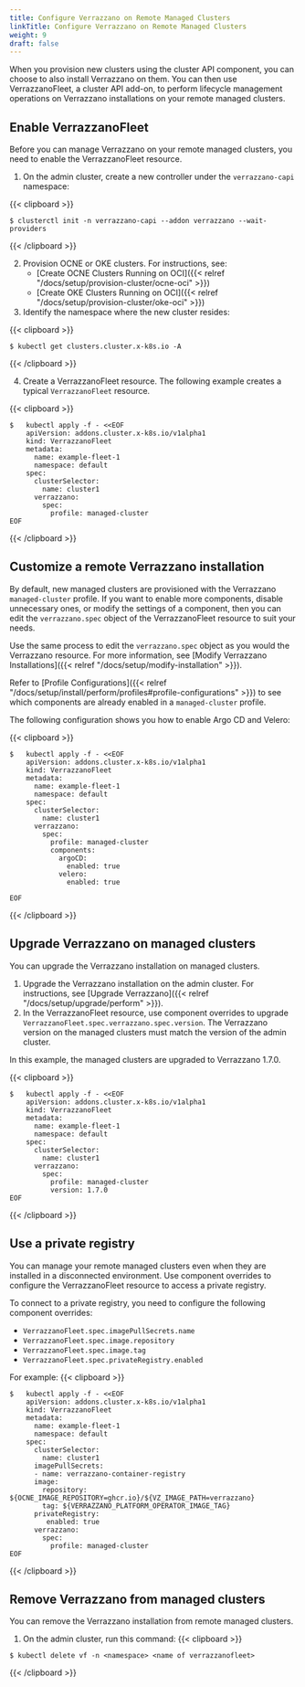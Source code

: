 ```yaml
---
title: Configure Verrazzano on Remote Managed Clusters
linkTitle: Configure Verrazzano on Remote Managed Clusters
weight: 9
draft: false
---
```


When you provision new clusters using the cluster API component, you can choose to also install Verrazzano on them. You can then use VerrazzanoFleet, a cluster API add-on, to perform lifecycle management operations on Verrazzano installations on your remote managed clusters.

## Enable VerrazzanoFleet

Before you can manage Verrazzano on your remote managed clusters, you need to enable the VerrazzanoFleet resource.

1. On the admin cluster, create a new controller under the `verrazzano-capi` namespace:

{{< clipboard >}}
<div class="highlight">

```
$ clusterctl init -n verrazzano-capi --addon verrazzano --wait-providers
```
{{< /clipboard >}}
</div>

2. Provision OCNE or OKE clusters. For instructions, see:
    * [Create OCNE Clusters Running on OCI]({{< relref "/docs/setup/provision-cluster/ocne-oci" >}})
    * [Create OKE Clusters Running on OCI]({{< relref "/docs/setup/provision-cluster/oke-oci" >}})
3. Identify the namespace where the new cluster resides:

{{< clipboard >}}
<div class="highlight">

```
$ kubectl get clusters.cluster.x-k8s.io -A
```
{{< /clipboard >}}
</div>

4. Create a VerrazzanoFleet resource. The following example creates a typical `VerrazzanoFleet` resource.

{{< clipboard >}}
<div class="highlight">

```
$   kubectl apply -f - <<EOF
    apiVersion: addons.cluster.x-k8s.io/v1alpha1
    kind: VerrazzanoFleet
    metadata:
      name: example-fleet-1
      namespace: default
    spec:
      clusterSelector:
        name: cluster1
      verrazzano:
        spec:
          profile: managed-cluster
EOF
```
{{< /clipboard >}}
</div>


## Customize a remote Verrazzano installation

By default, new managed clusters are provisioned with the Verrazzano `managed-cluster` profile. If you want to enable more components, disable unnecessary ones, or modify the settings of a component, then you can edit the `verrazzano.spec` object of the VerrazzanoFleet resource to suit your needs. 

Use the same process to edit the `verrazzano.spec` object as you would the Verrazzano resource. For more information, see [Modify Verrazzano Installations]({{< relref "/docs/setup/modify-installation" >}}).

Refer to [Profile Configurations]({{< relref "/docs/setup/install/perform/profiles#profile-configurations" >}}) to see which components are already enabled in a `managed-cluster` profile.

The following configuration shows you how to enable Argo CD and Velero:

{{< clipboard >}}
<div class="highlight">

```
$   kubectl apply -f - <<EOF
    apiVersion: addons.cluster.x-k8s.io/v1alpha1
    kind: VerrazzanoFleet
    metadata:
      name: example-fleet-1
      namespace: default
    spec:
      clusterSelector:
        name: cluster1
      verrazzano:
        spec:
          profile: managed-cluster
          components:
            argoCD:
              enabled: true
            velero: 
              enabled: true
            
EOF
```
{{< /clipboard >}}
</div>

## Upgrade Verrazzano on managed clusters

You can upgrade the Verrazzano installation on managed clusters.

1. Upgrade the Verrazzano installation on the admin cluster. For instructions, see [Upgrade Verrazzano]({{< relref "/docs/setup/upgrade/perform" >}}).
1. In the VerrazzanoFleet resource, use component overrides to upgrade `VerrazzanoFleet.spec.verrazzano.spec.version`. The Verrazzano version on the managed clusters must match the version of the admin cluster.

In this example, the managed clusters are upgraded to Verrazzano 1.7.0.

{{< clipboard >}}
<div class="highlight">

```
$   kubectl apply -f - <<EOF
    apiVersion: addons.cluster.x-k8s.io/v1alpha1
    kind: VerrazzanoFleet
    metadata:
      name: example-fleet-1
      namespace: default
    spec:
      clusterSelector:
        name: cluster1 
      verrazzano:
        spec:
          profile: managed-cluster
          version: 1.7.0
EOF
```
{{< /clipboard >}}
</div>


## Use a private registry

You can manage your remote managed clusters even when they are installed in a disconnected environment. Use component overrides to configure the VerrazzanoFleet resource to access a private registry.

To connect to a private registry, you need to configure the following component overrides: 

* `VerrazzanoFleet.spec.imagePullSecrets.name`
* `VerrazzanoFleet.spec.image.repository`
* `VerrazzanoFleet.spec.image.tag`
* `VerrazzanoFleet.spec.privateRegistry.enabled`

For example: 
{{< clipboard >}}
<div class="highlight">

```
$   kubectl apply -f - <<EOF
    apiVersion: addons.cluster.x-k8s.io/v1alpha1
    kind: VerrazzanoFleet
    metadata:
      name: example-fleet-1
      namespace: default
    spec:
      clusterSelector:
        name: cluster1
      imagePullSecrets:
      - name: verrazzano-container-registry
      image:
        repository: ${OCNE_IMAGE_REPOSITORY=ghcr.io}/${VZ_IMAGE_PATH=verrazzano}
        tag: ${VERRAZZANO_PLATFORM_OPERATOR_IMAGE_TAG}
      privateRegistry:
         enabled: true
      verrazzano:
        spec:
          profile: managed-cluster
EOF
```
{{< /clipboard >}}
</div>

## Remove Verrazzano from managed clusters

You can remove the Verrazzano installation from remote managed clusters.

1. On the admin cluster, run this command:
{{< clipboard >}}
<div class="highlight">

```
$ kubectl delete vf -n <namespace> <name of verrazzanofleet>
```
{{< /clipboard >}}
</div>